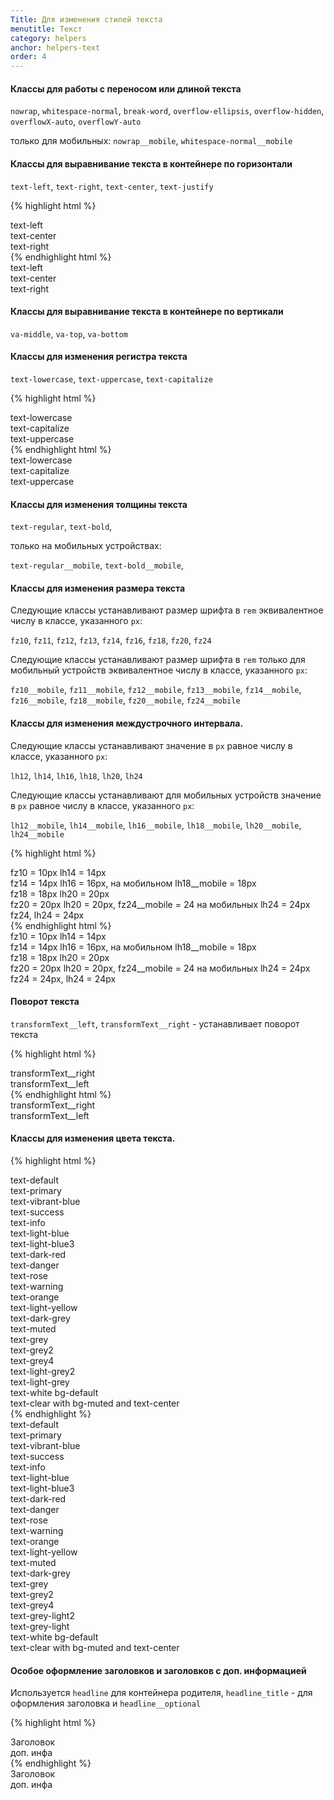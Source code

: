 ```yaml
---
Title: Для изменения стилей текста
menutitle: Текст
category: helpers
anchor: helpers-text
order: 4
---
```


#### Классы для работы с переносом или длиной текста

`nowrap`, `whitespace-normal`, `break-word`, `overflow-ellipsis`, `overflow-hidden`, `overflowX-auto`, `overflowY-auto`

только для мобильных:
 `nowrap__mobile`,  `whitespace-normal__mobile`
#### Классы для выравнивание текста в контейнере по горизонтали

`text-left`, `text-right`, `text-center`, `text-justify`

{% highlight html %}
<div class="text-left">text-left</div>
<div class="text-center">text-center</div>
<div class="text-right">text-right</div>
{% endhighlight html %}
<div class="bs-docs-example">
  <div class="text-left mb-10">text-left</div>
  <div class="text-center mb-10">text-center</div>
  <div class="text-right mb-10">text-right</div>
</div>

#### Классы для выравнивание текста в контейнере по вертикали

`va-middle`, `va-top`, `va-bottom`

#### Классы для изменения регистра текста

`text-lowercase`, `text-uppercase`, `text-capitalize`

{% highlight html %}
  <div class="text-lowercase">text-lowercase</div>
  <div class="text-capitalize">text-capitalize</div>
  <div class="text-uppercase">text-uppercase</div>
{% endhighlight html %}
<div class="bs-docs-example">
  <div class="text-lowercase mb-10">text-lowercase</div>
  <div class="text-capitalize mb-10">text-capitalize</div>
  <div class="text-uppercase mb-10">text-uppercase</div>
</div>

#### Классы для изменения толщины текста

`text-regular`, `text-bold`,

только на мобильных устройствах:

`text-regular__mobile`, `text-bold__mobile`,

#### Классы для изменения размера текста

Следующие классы устанавливают размер шрифта в `rem` эквивалентное числу в классе, указанного `px`:

`fz10`, `fz11`, `fz12`, `fz13`, `fz14`, `fz16`, `fz18`, `fz20`, `fz24`


Следующие классы устанавливают размер шрифта в `rem` только для мобильный устройств эквивалентное числу в классе, указанного `px`:

`fz10__mobile`, `fz11__mobile`, `fz12__mobile`, `fz13__mobile`, `fz14__mobile`, `fz16__mobile`, `fz18__mobile`, `fz20__mobile`, `fz24__mobile`

#### Классы для изменения междустрочного интервала.

Следующие классы устанавливают значение в `px` равное числу в классе, указанного `px`:

`lh12`, `lh14`, `lh16`, `lh18`, `lh20`, `lh24`


Следующие классы устанавливают для мобильных устройств значение в `px` равное числу в классе, указанного `px`:

`lh12__mobile`, `lh14__mobile`, `lh16__mobile`, `lh18__mobile`, `lh20__mobile`, `lh24__mobile`


{% highlight html %}
<div class="fz10 lh14">fz10 = 10px lh14 = 14px</div>
<div class="fz14 lh16 lh18__mobile">fz14 = 14px lh16 = 16px, на мобильном lh18__mobile = 18px</div>
<div class="fz18 lh20">fz18 = 18px lh20 = 20px</div>
<div class="fz20 lh20 fz24__mobile lh24__mobile">fz20 = 20px lh20 = 20px, fz24__mobile = 24 на мобильных lh24 = 24px</div>
<div class="fz24 lh24">fz24, lh24 = 24px</div>
{% endhighlight html %}

<div class="bs-docs-example">
  <div class="fz10 lh14 mr-10">fz10 = 10px lh14 = 14px</div>
  <div class="fz14 lh16 lh18__mobile mr-10">fz14 = 14px lh16 = 16px, на мобильном lh18__mobile = 18px</div>
  <div class="fz18 lh20 mr-10">fz18 = 18px lh20 = 20px</div>
  <div class="fz20 lh20 fz24__mobile lh24__mobile">fz20 = 20px lh20 = 20px, fz24__mobile = 24 на мобильных lh24 = 24px</div>
  <div class="fz24 lh24 mr-10">fz24 = 24px, lh24 = 24px</div>
</div>


#### Поворот текста

`transformText__left`, `transformText__right` - устанавливает поворот текста

{% highlight html %}
  <div class="transformText__right">transformText__right</div>
  <div class="transformText__left">transformText__left</div>
{% endhighlight html %}
<div class="bs-docs-example">
  <div class="d-flex">
    <div class="transformText__right mb-10">transformText__right</div>
    <div class="transformText__left mb-10">transformText__left</div>
  </div>
</div>

#### Классы для изменения  цвета текста.

{% highlight html %}
  <div class="text-default">text-default</div>
  <div class="text-primary">text-primary</div>
  <div class="text-vibrant-blue">text-vibrant-blue</div>
  <div class="text-success">text-success</div>
  <div class="text-info">text-info</div>
  <div class="text-light-blue">text-light-blue</div>
  <div class="text-light-blue3">text-light-blue3</div>
  <div class="text-dark-red">text-dark-red</div>
  <div class="text-danger">text-danger</div>
  <div class="text-rose">text-rose</div>
  <div class="text-warning">text-warning</div>
  <div class="text-orange">text-orange</div>
  <div class="text-light-yellow">text-light-yellow</div>
  <div class="text-dark-grey">text-dark-grey</div>
  <div class="text-muted">text-muted</div>
  <div class="text-grey">text-grey</div>
  <div class="text-grey2">text-grey2</div>
  <div class="text-grey4">text-grey4</div>
  <div class="text-light-grey2">text-light-grey2</div>
  <div class="text-light-grey">text-light-grey</div>
  <div class="text-white bg-default">text-white bg-default</div>
  <div class="bg-muted text-center">text-clear with bg-mu<span class="text-clear">te</span>d and text-center</div>
{% endhighlight %}

<div class="bs-docs-example">
  <div class="text-default mb-10">text-default</div>
  <div class="text-primary mb-10">text-primary</div>
  <div class="text-vibrant-blue mb-10">text-vibrant-blue</div>
  <div class="text-success mb-10">text-success</div>
  <div class="text-info mb-10">text-info</div>
  <div class="text-light-blue mb-10">text-light-blue</div>
  <div class="text-light-blue3 mb-10">text-light-blue3</div>
  <div class="text-dark-red mb-10">text-dark-red</div>
  <div class="text-danger mb-10">text-danger</div>
  <div class="text-rose mb-10">text-rose</div>
  <div class="text-warning mb-10">text-warning</div>
  <div class="text-orange mb-10">text-orange</div>
  <div class="text-light-yellow mb-10">text-light-yellow</div>
  <div class="text-muted mb-10">text-muted</div>
  <div class="text-dark-grey mb-10">text-dark-grey</div>
  <div class="text-grey mb-10">text-grey</div>
  <div class="text-grey2 mb-10">text-grey2</div>
  <div class="text-grey4 mb-10">text-grey4</div>
  <div class="text-light-grey2 mb-10">text-grey-light2</div>
  <div class="text-light-grey mb-10">text-grey-light</div>
  <div class="text-white bg-default mb-10">text-white bg-default</div>
  <div class="bg-muted text-center mb-10">text-clear with bg-mu<span class="text-clear">te</span>d and text-center</div>
</div>

#### Особое оформление заголовков и заголовков с доп. информацией

Используется `headline` для контейнера родителя, `headline_title` - для оформления заголовка и `headline__optional`

{% highlight html %}
  <div class="headline">
    <div class="headline_title">Заголовок</div>
    <div class="headline_optional">доп. инфа</div>
  </div>
{% endhighlight %}
<div class="bs-docs-example">
  <div class="headline">
    <div class="headline_title">Заголовок</div>
    <div class="headline_optional">доп. инфа</div>
  </div>
</div>